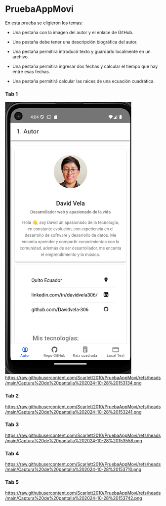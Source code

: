 # PruebaAppMovi


En esta prueba se eligieron los temas:
- Una pestaña con la imagen del autor y el enlace de GitHub.
  
- Una pestaña debe tener una descripción biográfica del autor.

- Una pestaña permitira introducir texto y guardarlo localmente en un archivo.

- Una pestaña permitira ingresar dos fechas y calcular el tiempo que hay entre esas fechas.

- Una pestaña permitirá calcular las raices de una ecuación cuadrática.


### Tab 1
[![App Screenshot](https://raw.githubusercontent.com/Davidvela-306/prueba1_dam/refs/heads/main/src/assets/example/autor.png)](https://raw.githubusercontent.com/Scarlett2010/PruebaAppMovi/refs/heads/main/Captura%20de%20pantalla%202024-10-28%20153029.png)
https://raw.githubusercontent.com/Scarlett2010/PruebaAppMovi/refs/heads/main/Captura%20de%20pantalla%202024-10-28%20153134.png 
### Tab 2
https://raw.githubusercontent.com/Scarlett2010/PruebaAppMovi/refs/heads/main/Captura%20de%20pantalla%202024-10-28%20153241.png
### Tab 3
https://raw.githubusercontent.com/Scarlett2010/PruebaAppMovi/refs/heads/main/Captura%20de%20pantalla%202024-10-28%20153558.png
### Tab 4
https://raw.githubusercontent.com/Scarlett2010/PruebaAppMovi/refs/heads/main/Captura%20de%20pantalla%202024-10-28%20153710.png
### Tab 5
https://raw.githubusercontent.com/Scarlett2010/PruebaAppMovi/refs/heads/main/Captura%20de%20pantalla%202024-10-28%20153742.png
